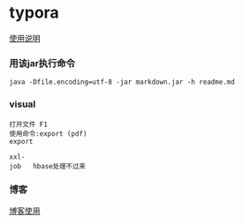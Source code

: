 # typora

[使用说明](https://www.zybuluo.com/mdeditor)

### 用该jar执行命令

```
java -Dfile.encoding=utf-8 -jar markdown.jar -h readme.md
```

### visual

```shell
打开文件 F1
使用命令:export (pdf)
export

xxl-
job   hbase处理不过来
```

### 博客

[博客使用](https://blog.csdn.net/weixin_48255516/article/details/124071898)